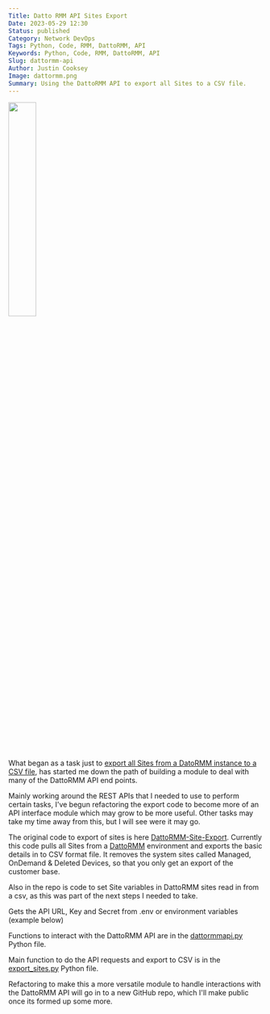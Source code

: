 ```yaml
---
Title: Datto RMM API Sites Export
Date: 2023-05-29 12:30
Status: published
Category: Network DevOps
Tags: Python, Code, RMM, DattoRMM, API
Keywords: Python, Code, RMM, DattoRMM, API
Slug: dattormm-api
Author: Justin Cooksey
Image: dattormm.png
Summary: Using the DattoRMM API to export all Sites to a CSV file.
---
```


<img src="{attach}dattormm.png"  width="33%" height="33%">

What began as a task just to [export all Sites from a DatoRMM instance to a CSV file](https://github.com/jscooksey/DattoRMM-Site-Export), has started me down the path of building a module to deal with many of the DattoRMM API end points. 

Mainly working around the REST APIs that I needed to use to perform certain tasks, I've begun refactoring the export code to become more of an API interface module which may grow to be more useful.  Other tasks may take my time away from this, but I will see were it may go.

The original code to export of sites is here [DattoRMM-Site-Export](https://github.com/jscooksey/DattoRMM-Site-Export).  Currently this code pulls all Sites from a [DattoRMM](https://www.datto.com/au/products/rmm/) environment and exports the basic details in to CSV format file.  It removes the system sites called Managed, OnDemand & Deleted Devices, so that you only get an export of the customer base.

Also in the repo is code to set Site variables in DattoRMM sites read in from a csv, as this was part of the next steps I needed to take.

Gets the API URL, Key and Secret from .env or environment variables (example below)

Functions to interact with the DattoRMM API are in the [dattormmapi.py](https://github.com/jscooksey/DattoRMM-Site-Export/blob/main/dattormmapi.py) Python file.

Main function to do the API requests and export to CSV is in the [export_sites.py](https://github.com/jscooksey/DattoRMM-Site-Export/blob/main/export_sites.py) Python file.

Refactoring to make this a more versatile module to handle interactions with the DattoRMM API will go in to a new GitHub repo, which I'll make public once its formed up some more. 
